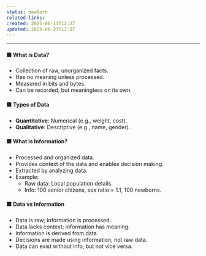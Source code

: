 ```yaml
---
status: newBorn
related-links: 
created: 2025-06-11T12:27
updated: 2025-06-27T17:37
---
```

---
#### 🟩 What is Data?

* Collection of raw, unorganized facts.
* Has no meaning unless processed.
* Measured in bits and bytes.
* Can be recorded, but meaningless on its own.

#### 🟩 Types of Data

* **Quantitative**: Numerical (e.g., weight, cost).
* **Qualitative**: Descriptive (e.g., name, gender).

#### 🟩 What is Information?

* Processed and organized data.
* Provides context of the data and enables decision making.
* Extracted by analyzing data.
* Example:
  * Raw data: Local population details.
  * Info: 100 senior citizens, sex ratio = 1.1, 100 newborns.

#### 🟩 Data vs Information

* Data is raw; information is processed.
* Data lacks context; information has meaning.
* Information is derived from data.
* Decisions are made using information, not raw data.
* Data can exist without info, but not vice versa.